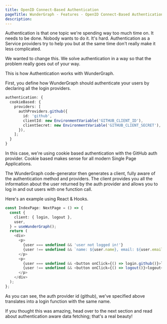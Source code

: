 ```yaml
---
title: OpenID Connect-Based Authentication
pageTitle: WunderGraph - Features - OpenID Connect-Based Authentication
description:
---
```


Authentication is that one topic we're spending way too much time on.
It needs to be done.
Nobody wants to do it.
It's hard.
Authentication as a Service providers try to help you but at the same time don't really make it less complicated.

We wanted to change this.
We solve authentication in a way so that the problem really goes out of your way.

This is how Authentication works with WunderGraph.

First, you define how WunderGraph should authenticate your users by declaring all the login providers.

```typescript
authentication: {
  cookieBased: {
    providers: [
      authProviders.github({
        id: 'github',
        clientId: new EnvironmentVariable('GITHUB_CLIENT_ID'),
        clientSecret: new EnvironmentVariable('GITHUB_CLIENT_SECRET'),
      }),
    ];
  }
}
```

In this case, we're using cookie based authentication with the GitHub auth provider.
Cookie based makes sense for all modern Single Page Applications.

The WunderGraph code-generator then generates a client, fully aware of the authentication method and providers.
The client provides you all the information about the user returned by the auth provider and allows you to log in and out users with one function call.

Here's an example using React & Hooks.

```typescript jsx
const IndexPage: NextPage = () => {
  const {
    client: { login, logout },
    user,
  } = useWunderGraph();
  return (
    <div>
      <p>
        {user === undefined && 'user not logged in!'}
        {user !== undefined && `name: ${user.name}, email: ${user.email}`}
      </p>
      <p>
        {user === undefined && <button onClick={() => login.github()}>login</button>}
        {user !== undefined && <button onClick={() => logout()}>logout</button>}
      </p>
    </div>
  );
};
```

As you can see, the auth provider id (github), we've specified above translates into a login function with the same name.

If you thought this was amazing, head over to the next section and read about authentication aware data fetching; that's a real beauty!
